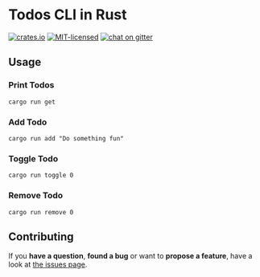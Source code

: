 # Todos CLI in Rust

[![crates.io](https://img.shields.io/crates/v/todos.svg)](https://crates.io/crates/todos)
[![MIT-licensed](https://img.shields.io/github/license/pepebecker/todos-cli.svg)](https://opensource.org/licenses/MIT)
[![chat on gitter](https://badges.gitter.im/pepebecker.svg)](https://gitter.im/pepebecker)

## Usage

### Print Todos

```shell
cargo run get
```

### Add Todo

```shell
cargo run add "Do something fun"
```

### Toggle Todo

```shell
cargo run toggle 0
```

### Remove Todo

```shell
cargo run remove 0
```

## Contributing

If you **have a question**, **found a bug** or want to **propose a feature**, have a look at [the issues page](https://github.com/pepebecker/todos-cli/issues).
